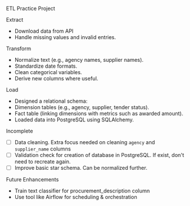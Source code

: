 ETL Practice Project

Extract
- Download data from API
- Handle missing values and invalid entries.

Transform
- Normalize text (e.g., agency names, supplier names).
- Standardize date formats.
- Clean categorical variables.
- Derive new columns where useful.

Load
- Designed a relational schema:
- Dimension tables (e.g., agency, supplier, tender status).
- Fact table (linking dimensions with metrics such as awarded amount).
- Loaded data into PostgreSQL using SQLAlchemy.

Incomplete
- [ ] Data cleaning. Extra focus needed on cleaning `agency` and `supplier_name` columns
- [ ] Validation check for creation of database in PostgreSQL. If exist, don't need to recreate again.
- [ ] Improve basic star schema. Can be normalized further. 

Future Enhancements
- Train text classifier for procurement_description column
- Use tool like Airflow for scheduling & orchestration
